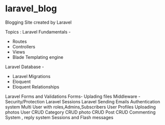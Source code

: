 # laravel_blog
Blogging Site created by Laravel

Topics :
Laravel Fundamentals -
  - Routes 
  - Controllers
  - Views
  - Blade Templating engine
  
Laravel Database -
   -  Laravel Migrations
   -   Eloquent
   -  Eloquent Relationships
   
Laravel Forms and Validations
Forms- Uplading files
Middleware - Security/Protection
Laravel Sessions
Laravel Sending Emails
Authentication system
Multi User with roles,Admins,Subscribers
User Profiles
Uploading photos
User CRUD
Category CRUD
photo CRUD
Post CRUD
Commenting System , reply system
Sessions and Flash messages
